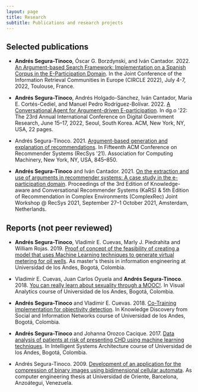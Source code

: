 ```yaml
---
layout: page
title: Research
subtitle: Publications and research projects
---
```


## Selected publications

- <b>Andrés Segura-Tinoco</b>, Óscar G. Borzdynski, and Iván Cantador. 2022. <a href="https://github.com/argrecsys/arg-miner/blob/main/papers/dgo22/dgo22-paper.pdf" target="_blank">An Argument-based Search Framework: Implementation on a Spanish Corpus in the E-Participation Domain</a>. In the Joint Conference of the Information Retrieval Communities in Europe (CIRCLE 2022), July 4-7, 2022, Toulouse, France.

- <b>Andrés Segura-Tinoco</b>, Andrés Holgado-Sánchez, Iván Cantador, María E. Cortés-Cediel, and Manuel Pedro Rodríguez-Bolívar. 2022. <a href="https://github.com/argrecsys/arg-miner/blob/main/papers/dgo22/dgo22-paper.pdf" target="_blank">A Conversational Agent for Argument-driven E-participation</a>. In dg.o '22: The 23rd Annual International Conference on Digital Government Research, June 15–17, 2022, Seoul, South Korea. ACM, New York, NY, USA, 22 pages.

- Andrés Segura-Tinoco. 2021. <a href="https://dl.acm.org/doi/10.1145/3460231.3473894" target="_blank">Argument-based generation and explanation of recommendations</a>. In Fifteenth ACM Conference on Recommender Systems (RecSys '21). Association for Computing Machinery, New York, NY, USA, 845–850.

- <b>Andrés Segura-Tinoco</b> and Iván Cantador. 2021. <a href="http://ceur-ws.org/Vol-2960/paper3.pdf" target="_blank">On the extraction and use of arguments in recommender
systems: A case study in the e-participation domain</a>. Proceedings of the 3rd Edition of Knowledge-aware and Conversational Recommender Systems (KaRS) & 5th Edition of Recommendation in Complex Environments (ComplexRec) Joint Workshop @ RecSys 2021, September 27–1 October 2021, Amsterdam, Netherlands.

## Reports (not peer reviewed)

- <b>Andrés Segura-Tinoco</b>, Vladimir E. Cuevas, Marly J. Piedrahita and William Rojas. 2019. <a href="#">Proof of concept of the feasibility of creating a model that uses Machine Learning techniques to generate virtual metering for oil wells</a>. As master's thesis in information engineering at Universidad de los Andes, Bogotá, Colombia.

- Vladimir E. Cuevas, Juan Carlos Oyuela and <b>Andrés Segura-Tinoco</b>. 2018. <a href="https://github.com/ansegura7/VA-Proyecto-Final-MOOC/blob/master/paper/Proyecto_Final_VA_EN.pdf" target="_blank">You can really learn about sexuality through a MOOC!</a>. In Visual Analytics course of Universidad de los Andes, Bogotá, Colombia.

- <b>Andrés Segura-Tinoco</b> and Vladimir E. Cuevas. 2018. <a href="https://github.com/ansegura7/ML_ObjectivityDetection/blob/master/paper/Co-Training_Implementation_for_Objectivity_Detection.pdf" target="_blank">Co-Training implementation for objectivity detection</a>. In Knowledge Discovery from Social and Information Networks course of Universidad de los Andes, Bogotá, Colombia.

- <b>Andrés Segura-Tinoco</b> and Johanna Orozco Cacique. 2017. <a href="https://github.com/ansegura7/ML_CHD_Prediction/blob/master/paper/CHD_Prediction_using_ML_techniques.pdf" target="_blank">Data analysis of patients at risk of presenting CHD using machine learning techniques</a>. In Intelligent Systems Architecture course of Universidad de los Andes, Bogotá, Colombia.

- Andrés Segura-Tinoco. 2009. <a href="#">Development of an application for the compression of binary images using bidimensional cellular automata</a>. As computer engineering thesis at Universidad de Oriente, Barcelona, Anzoátegui, Venezuela.
